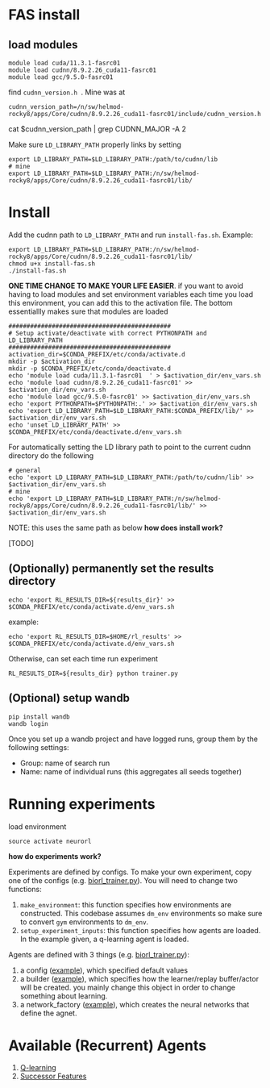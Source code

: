 # FAS install

## load modules
```
module load cuda/11.3.1-fasrc01
module load cudnn/8.9.2.26_cuda11-fasrc01
module load gcc/9.5.0-fasrc01
```


find `cudnn_version.h `. Mine was at 
```
cudnn_version_path=/n/sw/helmod-rocky8/apps/Core/cudnn/8.9.2.26_cuda11-fasrc01/include/cudnn_version.h
```
cat $cudnn_version_path | grep CUDNN_MAJOR -A 2

Make sure `LD_LIBRARY_PATH` properly links by setting
```
export LD_LIBRARY_PATH=$LD_LIBRARY_PATH:/path/to/cudnn/lib
# mine
export LD_LIBRARY_PATH=$LD_LIBRARY_PATH:/n/sw/helmod-rocky8/apps/Core/cudnn/8.9.2.26_cuda11-fasrc01/lib/
```

# Install

Add the cudnn path to `LD_LIBRARY_PATH` and run `install-fas.sh`. Example:
```
export LD_LIBRARY_PATH=$LD_LIBRARY_PATH:/n/sw/helmod-rocky8/apps/Core/cudnn/8.9.2.26_cuda11-fasrc01/lib/
chmod u+x install-fas.sh
./install-fas.sh
```

**ONE TIME CHANGE TO MAKE YOUR LIFE EASIER**. if you want to avoid having to load modules and set environment variables each time you load this environment, you can add this to the activation file.
The bottom essentiallly makes sure that modules are loaded
```
#############################################
# Setup activate/deactivate with correct PYTHONPATH and LD_LIBRARY_PATH
#############################################
activation_dir=$CONDA_PREFIX/etc/conda/activate.d
mkdir -p $activation_dir
mkdir -p $CONDA_PREFIX/etc/conda/deactivate.d
echo 'module load cuda/11.3.1-fasrc01  ' > $activation_dir/env_vars.sh
echo 'module load cudnn/8.9.2.26_cuda11-fasrc01' >> $activation_dir/env_vars.sh
echo 'module load gcc/9.5.0-fasrc01' >> $activation_dir/env_vars.sh
echo 'export PYTHONPATH=$PYTHONPATH:.' >> $activation_dir/env_vars.sh
echo 'export LD_LIBRARY_PATH=$LD_LIBRARY_PATH:$CONDA_PREFIX/lib/' >> $activation_dir/env_vars.sh
echo 'unset LD_LIBRARY_PATH' >> $CONDA_PREFIX/etc/conda/deactivate.d/env_vars.sh
``````

For automatically setting the LD library path to point to the current cudnn directory do the following
```
# general
echo 'export LD_LIBRARY_PATH=$LD_LIBRARY_PATH:/path/to/cudnn/lib' >> $activation_dir/env_vars.sh
# mine
echo 'export LD_LIBRARY_PATH=$LD_LIBRARY_PATH:/n/sw/helmod-rocky8/apps/Core/cudnn/8.9.2.26_cuda11-fasrc01/lib/' >> $activation_dir/env_vars.sh
```
NOTE: this uses the same path as below
**how does install work?**

[TODO]

## (Optionally) permanently set the results directory
```
echo 'export RL_RESULTS_DIR=${results_dir}' >> $CONDA_PREFIX/etc/conda/activate.d/env_vars.sh
```
example:
```
echo 'export RL_RESULTS_DIR=$HOME/rl_results' >> $CONDA_PREFIX/etc/conda/activate.d/env_vars.sh
```

Otherwise, can set each time run experiment
```
RL_RESULTS_DIR=${results_dir} python trainer.py
```

## (Optional) setup wandb
```
pip install wandb
wandb login
```
Once you set up a wandb project and have logged runs, group them by the following settings:
- Group: name of search run
- Name: name of individual runs (this aggregates all seeds together)

# Running experiments

load environment
```
source activate neurorl 
```

**how do experiments work?**

Experiments are defined by configs. To make your own experiment, copy one of the configs (e.g. [biorl_trainer.py](configs/biorl_trainer.py)). You will need to change two functions:
1. `make_environment`: this function specifies how environments are constructed. This codebase assumes `dm_env` environments so make sure to convert `gym` environments to `dm_env`.
2. `setup_experiment_inputs`: this function specifies how agents are loaded. In the example given, a q-learning agent is loaded.

Agents are defined with 3 things (e.g. [biorl_trainer.py](configs/biorl_trainer.py#L124)):
1. a config ([example](td_agents/q_learning.py#L27)), which specified default values
2. a builder ([example](td_agents/q_learning.py#L30)), which specifies how the learner/replay buffer/actor will be created. you mainly change this object in order to change something about learning.
3. a network_factory ([example](td_agents/q_learning.py#L11)), which creates the neural networks that define the agnet.




# Available (Recurrent) Agents

1. [Q-learning](td_agents/q_learning.py)
2. [Successor Features](td_agents/usfa.py)
<!-- 2. Object-oriented Successor Features -->
